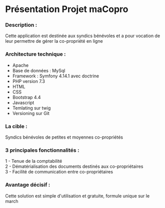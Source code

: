 # Présentation Projet maCopro


### Description :
Cette application est destinée aux syndics bénévoles et a pour vocation de leur permettre de gérer la co-propriété en ligne 
  

### Architecture technique :
* Apache 
* Base de données : MySql
* Framework : Symfony 4.14.1 avec doctrine
* PHP version 7.3
* HTML  
* CSS  
* Bootstrap 4.4  
* Javascript   
* Temlating sur twig  
* Versioning sur Git
  
### La cible : 
Syndics bénévoles de petites et moyennes co-propriétés

  
### 3 principales fonctionnalités :
1 - Tenue de la comptabilité  
2 - Dématérialisation des documents destinés aux co-propriétaires  
3 - Facilité de communication entre co-propriétaires
  

### Avantage décisif :
Cette solution est simple d'utilisation et gratuite, formule unique sur le march